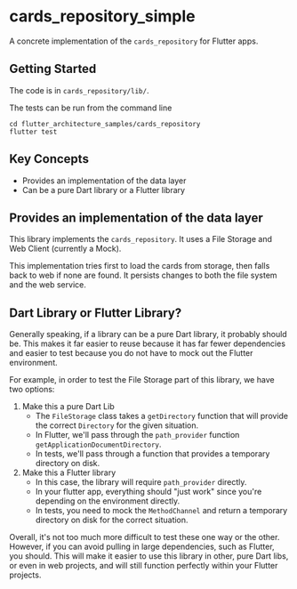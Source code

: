 # cards_repository_simple

A concrete implementation of the `cards_repository` for Flutter apps.

## Getting Started

The code is in `cards_repository/lib/`.

The tests can be run from the command line

```
cd flutter_architecture_samples/cards_repository
flutter test
```

## Key Concepts

  * Provides an implementation of the data layer
  * Can be a pure Dart library or a Flutter library

## Provides an implementation of the data layer

This library implements the `cards_repository`. It uses a File Storage and Web Client (currently a Mock).

This implementation tries first to load the cards from storage, then falls back to web if none are found. It persists changes to both the file system and the web service.

## Dart Library or Flutter Library?

Generally speaking, if a library can be a pure Dart library, it probably should be. This makes it far easier to reuse because it has far fewer dependencies and easier to test because you do not have to mock out the Flutter environment.

For example, in order to test the File Storage part of this library, we have two options:

  1. Make this a pure Dart Lib
     - The `FileStorage` class takes a `getDirectory` function that will provide the correct `Directory` for the given situation.
     - In Flutter, we'll pass through the `path_provider` function `getApplicationDocumentDirectory`.
     - In tests, we'll pass through a function that provides a temporary directory on disk.
  2. Make this a Flutter library
      - In this case, the library will require `path_provider` directly.
      - In your flutter app, everything should "just work" since you're depending on the environment directly.
      - In tests, you need to mock the `MethodChannel` and return a temporary directory on disk for the correct situation.

Overall, it's not too much more difficult to test these one way or the other. However, if you can avoid pulling in large dependencies, such as Flutter, you should. This will make it easier to use this library in other, pure Dart libs, or even in web projects, and will still function perfectly within your Flutter projects.
